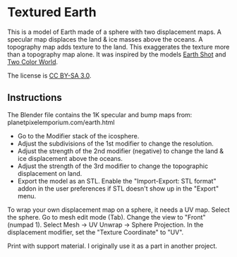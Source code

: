 Textured Earth
==============

This is a model of Earth made of a sphere with two displacement
maps. A specular map displaces the land & ice masses above the
oceans. A topography map adds texture to the land. This exaggerates
the texture more than a topography map alone. It was inspired by the
models [Earth Shot](thingiverse.com/thing:14070) and [Two Color
World](http://www.thingiverse.com/thing:11660).

The license is [CC BY-SA 3.0](http://creativecommons.org/licenses/by-sa/3.0/).

Instructions
------------

The Blender file contains the 1K specular and bump maps from:
planetpixelemporium.com/earth.html

* Go to the Modifier stack of the icosphere.
* Adjust the subdivisions of the 1st modifier to change the resolution.
* Adjust the strength of the 2nd modifier (negative) to change the land & ice displacement above the oceans.
* Adjust the strength of the 3rd modifier to change the topographic displacement on land.
* Export the model as an STL. Enable the "Import-Export: STL format" addon in the user preferences if STL doesn't show up in the "Export" menu.

To wrap your own displacement map on a sphere, it needs a UV
map. Select the sphere. Go to mesh edit mode (Tab). Change the view to
"Front" (numpad 1). Select Mesh -> UV Unwrap -> Sphere Projection. In
the displacement modifier, set the "Texture Coordinate" to "UV".

Print with support material. I originally use it as a part in another
project.

